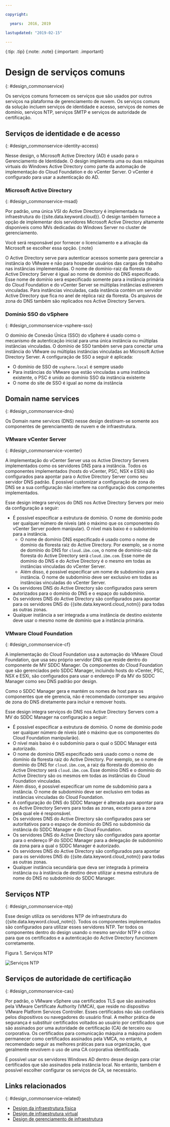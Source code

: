```yaml
---

copyright:

  years:  2016, 2019

lastupdated: "2019-02-15"

---
```


{:tip: .tip}
{:note: .note}
{:important: .important}

# Design de serviços comuns
{: #design_commonservice}

Os serviços comuns fornecem os serviços que são usados por outros serviços na plataforma de gerenciamento de nuvem. Os serviços comuns da solução incluem serviços de identidade e acesso, serviços de nomes de domínio, serviços NTP, serviços SMTP e serviços de autoridade de certificação.

## Serviços de identidade e de acesso
{: #design_commonservice-identity-access}

Nesse design, o Microsoft Active Directory (AD) é usado para o Gerenciamento de Identidade. O design implementa uma ou duas máquinas virtuais do Windows Active Directory como parte da automação de implementação do Cloud Foundation e do vCenter Server. O vCenter é configurado para usar a autenticação do AD.

### Microsoft Active Directory
{: #design_commonservice-msad}

Por padrão, uma única VSI do Active Directory é implementada na infraestrutura do {{site.data.keyword.cloud}}. O design também fornece a opção de implementar dois servidores Microsoft Active Directory altamente disponíveis como MVs dedicadas do Windows Server no cluster de gerenciamento.

Você será responsável por fornecer o licenciamento e a ativação da Microsoft se escolher essa opção.
{:note}

O Active Directory serve para autenticar acessos somente para gerenciar a instância do VMware e não para hospedar usuários das cargas de trabalho nas instâncias implementadas. O nome de domínio-raiz da floresta do Active Directory Server é igual ao nome de domínio do DNS especificado. Esse nome de domínio será especificado somente para a instância primária do Cloud Foundation e do vCenter Server se múltiplas instâncias estiverem vinculadas. Para instâncias vinculadas, cada instância contém um servidor Active Directory que fica no anel de réplica raiz da floresta. Os arquivos de zona do DNS também são replicados nos Active Directory Servers.

### Domínio SSO do vSphere
{: #design_commonservice-vsphere-sso}

O domínio de Conexão Única (SSO) do vSphere é usado como o mecanismo de autenticação inicial para uma única instância ou múltiplas instâncias vinculadas. O domínio de SSO também serve para conectar uma instância do VMware ou múltiplas instâncias vinculadas ao Microsoft Active Directory Server. A configuração de SSO a seguir é aplicada:  
* O domínio de SSO de `vsphere.local` é sempre usado
* Para instâncias do VMware que estão vinculadas a uma instância existente, o PSC é unido ao domínio SSO da instância existente
* O nome do site de SSO é igual ao nome da instância

## Domain name services
{: #design_commonservice-dns}

Os Domain name services (DNS) nesse design destinam-se somente aos componentes de gerenciamento de nuvem e de infraestrutura.

### VMware vCenter Server
{: #design_commonservice-vcenter}

A implementação do vCenter Server usa os Active Directory Servers implementados como os servidores DNS para a instância. Todos os componentes implementados (hosts do vCenter, PSC, NSX e ESXi) são configurados para apontar para o Active Directory Server como seu servidor DNS padrão. É possível customizar a configuração de zona do DNS se a sua configuração não interfere na configuração dos componentes implementados.

Esse design integra serviços do DNS nos Active Directory Servers por meio da configuração a seguir:
* É possível especificar a estrutura de domínio. O nome de domínio pode ser qualquer número de níveis (até o máximo que os componentes do vCenter Server podem manipular). O nível mais baixo é o subdomínio para a instância.
   * O nome de domínio DNS especificado é usado como o nome de domínio da floresta raiz do Active Directory. Por exemplo, se o nome de domínio do DNS for `cloud.ibm.com`, o nome de domínio-raiz da floresta do Active Directory será `cloud.ibm.com`. Esse nome de domínio do DNS e do Active Directory é o mesmo em todas as instâncias vinculadas do vCenter Server.
   * Além disso, é possível especificar um nome de subdomínio para a instância. O nome de subdomínio deve ser exclusivo em todas as instâncias vinculadas do vCenter Server.
* Os servidores DNS do Active Directory são configurados para serem autorizados para o domínio do DNS e o espaço do subdomínio.
* Os servidores DNS do Active Directory são configurados para apontar para os servidores DNS do {{site.data.keyword.cloud_notm}} para todas as outras zonas.
* Qualquer instância a ser integrada a uma instância de destino existente deve usar o mesmo nome de domínio que a instância primária.

### VMware Cloud Foundation
{: #design_commonservice-cf}

A implementação do Cloud Foundation usa a automação do VMware Cloud Foundation, que usa seu próprio servidor DNS que reside dentro do componente de MV SDDC Manager. Os componentes do Cloud Foundation que são gerenciados pelo SDDC Manager, incluindo hosts do vCenter, PSC, NSX e ESXi, são configurados para usar o endereço IP da MV do SDDC Manager como seu DNS padrão por design.

Como o SDDC Manager gera e mantém os nomes de host para os componentes que ele gerencia, não é recomendado corromper seu arquivo de zona do DNS diretamente para incluir e remover hosts.

Esse design integra serviços do DNS nos Active Directory Servers com a MV do SDDC Manager na configuração a seguir:
* É possível especificar a estrutura de domínio. O nome de domínio pode ser qualquer número de níveis (até o máximo que os componentes do Cloud Foundation manipularão).
* O nível mais baixo é o subdomínio para o qual o SDDC Manager está autorizado.
* O nome de domínio DNS especificado será usado como o nome de domínio da floresta raiz do Active Directory. Por exemplo, se o nome de domínio do DNS for `cloud.ibm.com`, a raiz da floresta do domínio do Active Directory será `cloud.ibm.com`. Esse domínio DNS e o domínio do Active Directory são os mesmos em todas as instâncias do Cloud Foundation vinculadas.
* Além disso, é possível especificar um nome de subdomínio para a instância. O nome de subdomínio deve ser exclusivo em todas as instâncias vinculadas do Cloud Foundation.  
* A configuração do DNS do SDDC Manager é alterada para apontar para os Active Directory Servers para todas as zonas, exceto para a zona pela qual ele é responsável.
* Os servidores DNS do Active Directory são configurados para ser autoritativos para o espaço de domínio do DNS no subdomínio da instância do SDDC Manager e do Cloud Foundation.
* Os servidores DNS do Active Directory são configurados para apontar para o endereço IP do SDDC Manager para a delegação de subdomínio da zona para a qual o SDDC Manager é autorizado.
* Os servidores DNS do Active Directory são configurados para apontar para os servidores DNS do {{site.data.keyword.cloud_notm}} para todas as outras zonas.
* Qualquer instância secundária que deva ser integrada à primeira instância ou à instância de destino deve utilizar a mesma estrutura de nome do DNS no subdomínio do SDDC Manager.

## Serviços NTP
{: #design_commonservice-ntp}

Esse design utiliza os servidores NTP de infraestrutura do {{site.data.keyword.cloud_notm}}. Todos os componentes implementados são configurados para utilizar esses servidores NTP. Ter todos os componentes dentro do design usando o mesmo servidor NTP é crítico para que os certificados e a autenticação do Active Directory funcionem corretamente.

Figura 1. Serviços NTP

![Serviços NTP](commonservice_ntp.svg "Nesse design, todos os componentes de uma instância usam o mesmo servidor NTP de infraestrutura do {{site.data.keyword.cloud_notm}} por meio do serviço NTP.")

## Serviços de autoridade de certificação
{: #design_commonservice-cas}

Por padrão, o VMware vSphere usa certificados TLS que são assinados pela VMware Certificate Authority (VMCA), que reside no dispositivo VMware Platform Services Controller. Esses certificados não são confiáveis pelos dispositivos ou navegadores do usuário final. A melhor prática de segurança é substituir certificados voltados ao usuário por certificados que são assinados por uma autoridade de certificação (CA) de terceiro ou corporativa. Os certificados para comunicação máquina a máquina podem permanecer como certificados assinados pela VMCA, no entanto, é recomendado seguir as melhores práticas para sua organização, que geralmente envolvem o uso de uma CA corporativa identificada.

É possível usar os servidores Windows AD dentro desse design para criar certificados que são assinados pela instância local. No entanto, também é possível escolher configurar os serviços de CA, se necessário.

## Links relacionados
{: #design_commonservice-related}

* [ Design da infraestrutura física ](/docs/services/vmwaresolutions/archiref/solution?topic=vmware-solutions-design_physicalinfrastructure)
* [ Design de infraestrutura virtual ](/docs/services/vmwaresolutions/archiref/solution?topic=vmware-solutions-design_virtualinfrastructure)
* [ Design de gerenciamento de infraestrutura ](/docs/services/vmwaresolutions/archiref/solution?topic=vmware-solutions-design_infrastructuremgmt)
